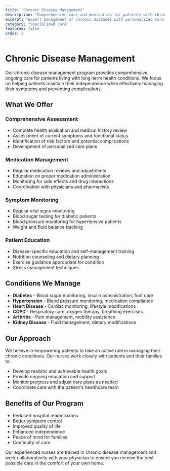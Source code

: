 ```yaml
---
title: "Chronic Disease Management"
description: "Comprehensive care and monitoring for patients with chronic conditions to improve quality of life and prevent complications."
excerpt: "Expert management of chronic diseases with personalized care plans, medication monitoring, and lifestyle support."
category: "Specialized Care"
featured: false
order: 2
---
```


# Chronic Disease Management

Our chronic disease management program provides comprehensive, ongoing care for patients living with long-term health conditions. We focus on helping patients maintain their independence while effectively managing their symptoms and preventing complications.

## What We Offer

### Comprehensive Assessment

- Complete health evaluation and medical history review
- Assessment of current symptoms and functional status
- Identification of risk factors and potential complications
- Development of personalized care plans

### Medication Management

- Regular medication reviews and adjustments
- Education on proper medication administration
- Monitoring for side effects and drug interactions
- Coordination with physicians and pharmacists

### Symptom Monitoring

- Regular vital signs monitoring
- Blood sugar testing for diabetic patients
- Blood pressure monitoring for hypertensive patients
- Weight and fluid balance tracking

### Patient Education

- Disease-specific education and self-management training
- Nutrition counseling and dietary planning
- Exercise guidance appropriate for condition
- Stress management techniques

## Conditions We Manage

- **Diabetes** - Blood sugar monitoring, insulin administration, foot care
- **Hypertension** - Blood pressure monitoring, medication compliance
- **Heart Disease** - Cardiac monitoring, lifestyle modifications
- **COPD** - Respiratory care, oxygen therapy, breathing exercises
- **Arthritis** - Pain management, mobility assistance
- **Kidney Disease** - Fluid management, dietary modifications

## Our Approach

We believe in empowering patients to take an active role in managing their chronic conditions. Our nurses work closely with patients and their families to:

- Develop realistic and achievable health goals
- Provide ongoing education and support
- Monitor progress and adjust care plans as needed
- Coordinate care with the patient's healthcare team

## Benefits of Our Program

- Reduced hospital readmissions
- Better symptom control
- Improved quality of life
- Enhanced independence
- Peace of mind for families
- Continuity of care

Our experienced nurses are trained in chronic disease management and work collaboratively with your physician to ensure you receive the best possible care in the comfort of your own home.
